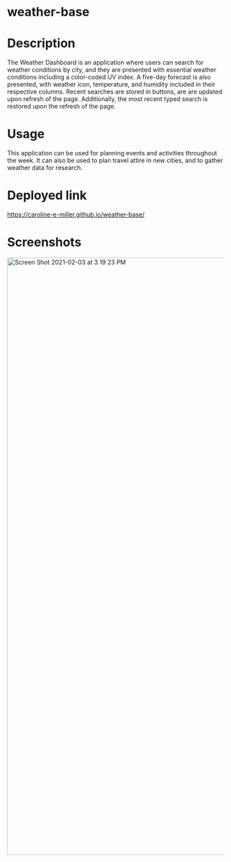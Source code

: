 # weather-base

# Description

The Weather Dashboard is an application where users can search for weather conditions by city, and they are presented with essential weather conditions including a color-coded UV index. A five-day forecast is also presented, with weather icon, temperature, and humidity included in their respective columns. Recent searches are stored in buttons, are are updated upon refresh of the page. Additionally, the most recent typed search is restored upon the refresh of the page.

# Usage

This application can be used for planning events and activities throughout the week. It can also be used to plan travel attire in new cities, and to gather weather data for research.

# Deployed link

https://caroline-e-miller.github.io/weather-base/

# Screenshots

<img width="1390" alt="Screen Shot 2021-02-03 at 3 19 23 PM" src="https://user-images.githubusercontent.com/70964778/106811013-588e0600-6633-11eb-842c-bfbe8da888a1.png">
